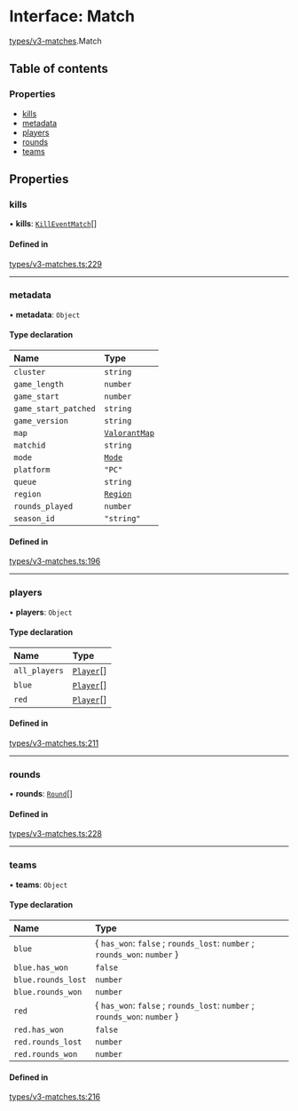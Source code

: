 # Interface: Match

[types/v3-matches](../modules/types_v3_matches.md).Match

## Table of contents

### Properties

- [kills](types_v3_matches.Match.md#kills)
- [metadata](types_v3_matches.Match.md#metadata)
- [players](types_v3_matches.Match.md#players)
- [rounds](types_v3_matches.Match.md#rounds)
- [teams](types_v3_matches.Match.md#teams)

## Properties

### kills

• **kills**: [`KillEventMatch`](types_v3_matches.KillEventMatch.md)[]

#### Defined in

[types/v3-matches.ts:229](https://github.com/jameslinimk/unofficial-valorant-api/blob/c148ced/package/src/types/v3-matches.ts#L229)

___

### metadata

• **metadata**: `Object`

#### Type declaration

| Name | Type |
| :------ | :------ |
| `cluster` | `string` |
| `game_length` | `number` |
| `game_start` | `number` |
| `game_start_patched` | `string` |
| `game_version` | `string` |
| `map` | [`ValorantMap`](../modules/types_general.md#valorantmap) |
| `matchid` | `string` |
| `mode` | [`Mode`](../modules/types_general.md#mode) |
| `platform` | ``"PC"`` |
| `queue` | `string` |
| `region` | [`Region`](../modules/types_general.md#region) |
| `rounds_played` | `number` |
| `season_id` | ``"string"`` |

#### Defined in

[types/v3-matches.ts:196](https://github.com/jameslinimk/unofficial-valorant-api/blob/c148ced/package/src/types/v3-matches.ts#L196)

___

### players

• **players**: `Object`

#### Type declaration

| Name | Type |
| :------ | :------ |
| `all_players` | [`Player`](types_v3_matches.Player.md)[] |
| `blue` | [`Player`](types_v3_matches.Player.md)[] |
| `red` | [`Player`](types_v3_matches.Player.md)[] |

#### Defined in

[types/v3-matches.ts:211](https://github.com/jameslinimk/unofficial-valorant-api/blob/c148ced/package/src/types/v3-matches.ts#L211)

___

### rounds

• **rounds**: [`Round`](types_v3_matches.Round.md)[]

#### Defined in

[types/v3-matches.ts:228](https://github.com/jameslinimk/unofficial-valorant-api/blob/c148ced/package/src/types/v3-matches.ts#L228)

___

### teams

• **teams**: `Object`

#### Type declaration

| Name | Type |
| :------ | :------ |
| `blue` | { `has_won`: ``false`` ; `rounds_lost`: `number` ; `rounds_won`: `number`  } |
| `blue.has_won` | ``false`` |
| `blue.rounds_lost` | `number` |
| `blue.rounds_won` | `number` |
| `red` | { `has_won`: ``false`` ; `rounds_lost`: `number` ; `rounds_won`: `number`  } |
| `red.has_won` | ``false`` |
| `red.rounds_lost` | `number` |
| `red.rounds_won` | `number` |

#### Defined in

[types/v3-matches.ts:216](https://github.com/jameslinimk/unofficial-valorant-api/blob/c148ced/package/src/types/v3-matches.ts#L216)
